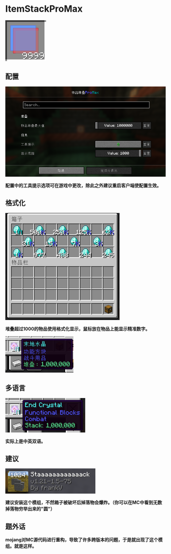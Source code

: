 # ItemStackProMax

![icon](src\main\resources\assets\itemstackpromax\icon.png)

## 配置

![image-20241012031058389](image\image-20241012031058389.png)

**配置中的工具提示选项可在游戏中更改，除此之外建议重启客户端使配置生效。**

## 格式化

![image-20241012031219329](image\image-20241012031219329.png)

**堆叠超过1000的物品使用格式化显示，鼠标放在物品上能显示精准数字。**

![image-20241012031526859](image\image-20241012031526859.png)

## 多语言

![image-20241012031602042](image\image-20241012031602042.png)

**实际上是中英双语。**

## 建议

![image-20241012031644074](image\image-20241012031644074.png)

**建议安装这个模组，不然箱子被破坏后掉落物会爆炸。（你可以在MC中看到无数掉落物穷举出来的"圆"）**

## 题外话

**mojang对MC源代码进行重构，导致了许多跨版本的问题，于是就出现了这个模组。就是这样。**
